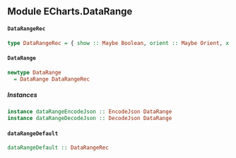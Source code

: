 ## Module ECharts.DataRange

#### `DataRangeRec`

``` purescript
type DataRangeRec = { show :: Maybe Boolean, orient :: Maybe Orient, x :: Maybe XPos, y :: Maybe YPos, backgroundColor :: Maybe Color, borderColor :: Maybe Color, borderWidth :: Maybe Number, padding :: Maybe (Corner Number), itemGap :: Maybe Number, itemWidth :: Maybe Number, itemHeight :: Maybe Number, min :: Maybe Number, max :: Maybe Number, precision :: Maybe Number, splitNumber :: Maybe Number, selectedMode :: Maybe SelectedMode, calculable :: Maybe Boolean, hoverLink :: Maybe Boolean, realtime :: Maybe Boolean, color :: Maybe (Array Color), formatter :: Maybe Formatter, text :: Maybe (Tuple String String), textStyle :: Maybe TextStyle }
```

#### `DataRange`

``` purescript
newtype DataRange
  = DataRange DataRangeRec
```

##### Instances
``` purescript
instance dataRangeEncodeJson :: EncodeJson DataRange
instance dataRangeDecodeJson :: DecodeJson DataRange
```

#### `dataRangeDefault`

``` purescript
dataRangeDefault :: DataRangeRec
```


